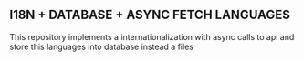 ##  I18N + DATABASE + ASYNC FETCH LANGUAGES

This repository implements a internationalization with async calls to api and store this languages into database instead a files
